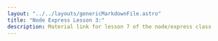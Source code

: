 ```yaml
---
layout: "../../layouts/genericMarkdownFile.astro"
title: "Node Express Lesson 3:"
description: Material link for lesson 7 of the node/express class
---
```

